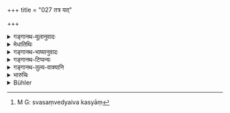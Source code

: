 +++
title = "027 तत्र यत्"

+++

<details><summary>गङ्गानथ-मूलानुवादः</summary>

Whenever one perceives in himself something full of bliss, calm and pure,—he should know it to be ‘Sattva.’—(27)
</details>

<details><summary>मेधातिथिः</summary>

**प्रीतिसंयुक्तं** संवेदनं **शुद्धाभं** शुद्धम् इवाभाति रजस्तमोभ्याम् अकलुषितं मद-मान-राग-द्वेष-लोभ-मोह-भय-शोक-मात्सर्य-दोष-रहितम् । एवं सर्वम् । एषा चावस्था +++(पाठकेन)+++ स्वसंवेद्यैकस्यां[^७७] वेलायां भवेत् ॥ १२.२७ ॥


[^७७]:
     M G: svasaṃvedyaiva kasyāṃ
</details>

<details><summary>गङ्गानथ-भाष्यानुवादः</summary>

‘*Full of bliss*’—a feeling of happiness.

‘*Śuddhābham*’—that which *appears pure*, not tainted by ‘Rajas’ and ‘Tamas,’ and hence free from passions, vanity, love, hatred, covetousness, delusion, fear, grief and jealousy. This condition is one that should be realised by the man himself, at some time or the other.—(27)
</details>

<details><summary>गङ्गानथ-टिप्पन्यः</summary>

This verse is quoted in *Aparārka* (p. 999), which has the following
notes:—‘*Prīti*’ is *sukha*, happiness; what brings about this happiness
is ‘*prītisaṃyuktam*’;—*śuddhābham*, the source of faultless
knowledge,—this is ‘*Sattva*.’
</details>

<details><summary>गङ्गानथ-तुल्य-वाक्यानि</summary>

**(verses 12.27-29)  
**

*Mahābhārata* (12.194.31-33;—219.29-31).—(Same as Manu.)
</details>

<details><summary>भारुचिः</summary>

कर्मप्रवृत्त्येयं समासतः सत्त्ववृत्तिर् आत्मसंवेद्योच्यते ॥ १२.२७ ॥
</details>

<details><summary>Bühler</summary>

027	When (man) experiences in his soul a (feeling) full of bliss, a deep calm, as it were, and a pure light, then let him know (that it is) among those three (the quality called) Goodness.
</details>
